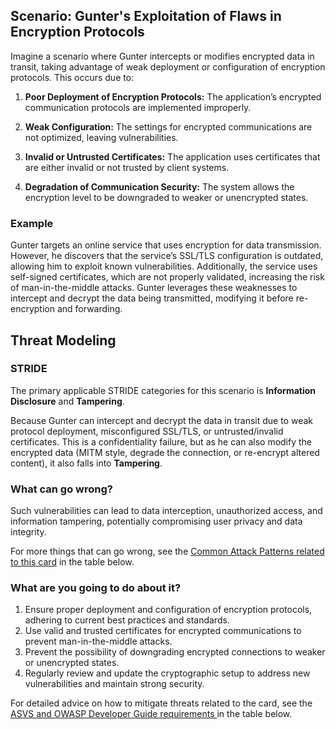## Scenario: Gunter's Exploitation of Flaws in Encryption Protocols

Imagine a scenario where Gunter intercepts or modifies encrypted data in transit, taking advantage of weak deployment or configuration of encryption protocols. This occurs due to:

1. **Poor Deployment of Encryption Protocols:** The application’s encrypted communication protocols are implemented improperly.

2. **Weak Configuration:** The settings for encrypted communications are not optimized, leaving vulnerabilities.

3. **Invalid or Untrusted Certificates:** The application uses certificates that are either invalid or not trusted by client systems.

4. **Degradation of Communication Security:** The system allows the encryption level to be downgraded to weaker or unencrypted states.

### Example

Gunter targets an online service that uses encryption for data transmission. However, he discovers that the service’s SSL/TLS configuration is outdated, allowing him to exploit known vulnerabilities. Additionally, the service uses self-signed certificates, which are not properly validated, increasing the risk of man-in-the-middle attacks. Gunter leverages these weaknesses to intercept and decrypt the data being transmitted, modifying it before re-encryption and forwarding.

## Threat Modeling

### STRIDE

The primary applicable STRIDE categories for this scenario is **Information Disclosure** and **Tampering**.

Because Gunter can intercept and decrypt the data in transit due to weak protocol deployment, misconfigured SSL/TLS, or untrusted/invalid certificates. This is a confidentiality failure, but as he can also modify the encrypted data (MITM style, degrade the connection, or re-encrypt altered content), it also falls into **Tampering**.

### What can go wrong?

Such vulnerabilities can lead to data interception, unauthorized access, and information tampering, potentially compromising user privacy and data integrity.

For more things that can go wrong, see the [Common Attack Patterns related to this card](#mapping 'Common Attack Patterns related to this card [internal]') in the table below.

### What are you going to do about it?

1. Ensure proper deployment and configuration of encryption protocols, adhering to current best practices and standards.
2. Use valid and trusted certificates for encrypted communications to prevent man-in-the-middle attacks.
3. Prevent the possibility of downgrading encrypted connections to weaker or unencrypted states.
4. Regularly review and update the cryptographic setup to address new vulnerabilities and maintain strong security.

For detailed advice on how to mitigate threats related to the card, see the [ASVS and OWASP Developer Guide requirements ](#mapping 'ASVS and OWASP Developer Guide requirements [internal]') in the table below.

